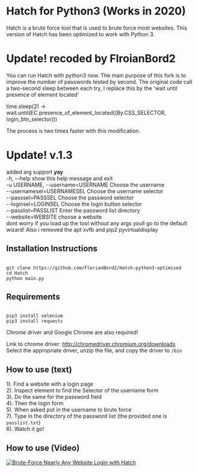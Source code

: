 # Hatch for Python3 (Works in 2020)
Hatch is a brute force tool that is used to brute force most websites. This version of Hatch has been optimized to work with Python 3.

# Update! recoded by FlroianBord2
You can run Hatch with python3 now.
The main purpose of this fork is to improve the number of passwords tested by second.
The original code call a two-second sleep between each try, I replace this by the 'wait until presence of element located'

time.sleep(2) -> wait.until(EC.presence_of_element_located((By.CSS_SELECTOR, login_btn_selector)))

The process is two times faster with this modification.

# Update! v.1.3
added arg support **yay**
<br>
  -h, --help            show this help message and exit<br>
  -u USERNAME, --username=USERNAME Choose the username<br>
  --usernamesel=USERNAMESEL Choose the username selector<br>
  --passsel=PASSSEL     Choose the password selector<br>
  --loginsel=LOGINSEL   Choose the login button selector<br>
  --passlist=PASSLIST   Enter the password list directory<br>
  --website=WEBSITE     choose a website<br>
dont worry if you load up the tool without any args youll go to the default wizard!
Also i removed the apt xvfb and pip2 pyvirtualdisplay
## Installation Instructions
```

git clone https://github.com/FlorianBord2/Hatch-python3-optimised
cd Hatch
python main.py

```

## Requirements
```

pip3 install selenium
pip3 install requests

```
Chrome driver and Google Chrome are also required!

Link to chrome driver: http://chromedriver.chromium.org/downloads
<br>
Select the appropriate driver, unzip the file, and copy the driver to `/bin`
<br>
## How to use (text)
1). Find a website with a login page<br>
2). Inspect element to find the Selector of the username form<br>
3). Do the same for the password field<br>
4). Then the login form <br>
5). When asked put in the username to brute force<br>
7). Type in the directory of the password list (the provided one is `passlist.txt`)<br>
6). Watch it go!

## How to use (Video)

[![Brute-Force Nearly Any Website Login with Hatch](https://i.imgur.com/xdf5oRX.jpg)](https://vimeo.com/391670156 "Brute-Force Nearly Any Website Login with Hatch")

